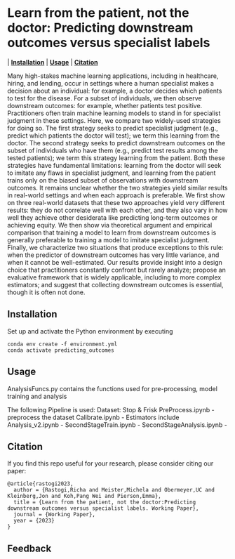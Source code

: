 # Learn from the patient, not the doctor: Predicting downstream outcomes versus specialist labels

| **[Installation](#installation)**
| **[Usage](#usage)**
| **[Citation](#citation)**

Many high-stakes machine learning applications, including in healthcare, hiring, and lending, occur in settings where a human specialist makes a decision about an individual: for example, a doctor decides which patients to test for the disease. For a subset of individuals, we then observe downstream outcomes: for example, whether patients test positive.
Practitioners often train machine learning models to stand in for specialist judgment in these settings. Here, we compare two widely-used strategies for doing so. The first strategy seeks to predict specialist judgment (e.g., predict which patients the doctor will test); we term this learning from the doctor. The second strategy seeks to predict downstream outcomes on the subset of individuals who have them (e.g., predict test results among the tested patients); we term this strategy learning from the patient. Both these strategies have fundamental limitations: learning from the doctor will seek to imitate any flaws in specialist judgment, and learning from the patient trains only on the biased subset of observations with downstream outcomes. It remains unclear whether the two strategies yield similar results in real-world settings and when each approach is preferable. We first show on three real-world datasets that these two approaches yield very different results: they do not correlate well with each other, and they also vary in how well they achieve other desiderata like predicting long-term outcomes or achieving equity. We then show via theoretical argument and empirical comparison that training a model to learn from downstream outcomes is generally preferable to training a model to imitate specialist judgment. Finally, we characterize two situations that produce exceptions to this rule: when the predictor of downstream outcomes has very little variance, and when it cannot be well-estimated. Our results provide insight into a design choice that practitioners constantly confront but rarely analyze; propose an evaluative framework that is widely applicable, including to more complex estimators; and suggest that collecting downstream outcomes is essential, though it is often not done.


<!-- ## Acknowledgements -->



## Installation

Set up and activate the Python environment by executing

```
conda env create -f environment.yml
conda activate predicting_outcomes
```

<!-- SLURM system can be used to run jobs. An example script for submitting SLURM job is given in ```./scripts/combined_sbatch.sub```.
In the scripts folder, customize the script ```init_env.sh``` for your environment and path. This path is then referenced in ```./scripts/combined_sbatch.sub``` . -->


## Usage

AnalysisFuncs.py contains the functions used for pre-processing, model training and analysis

The following Pipeline is used:
Dataset: Stop & Frisk 
PreProcess.ipynb - preprocess the dataset
Calibrate.ipynb - 
Estimators include 
Analysis_v2.ipynb - 
SecondStageTrain.ipynb -
SecondStageAnalysis.ipynb - 

## Citation
If you find this repo useful for your research, please consider citing our paper:
```
@article{rastogi2023,
  author = {Rastogi,Richa and Meister,Michela and Obermeyer,UC and Kleinberg,Jon and Koh,Pang Wei and Pierson,Emma},
  title = {Learn from the patient, not the doctor:Predicting downstream outcomes versus specialist labels. Working Paper},
  journal = {Working Paper},
  year = {2023}
}

```

## Feedback
